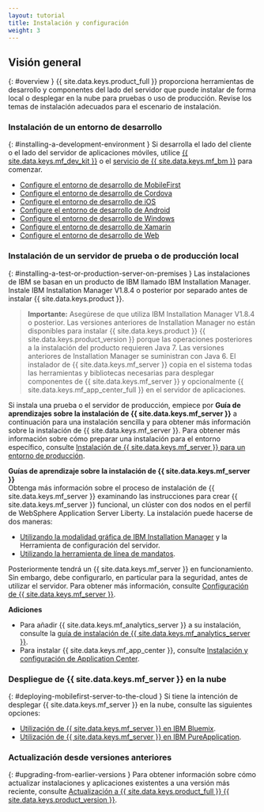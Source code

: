 ```yaml
---
layout: tutorial
title: Instalación y configuración
weight: 3
---
```

<!-- NLS_CHARSET=UTF-8 -->
## Visión general
{: #overview }
{{ site.data.keys.product_full }} proporciona herramientas de desarrollo y componentes del lado del servidor que puede instalar de forma local o desplegar en la nube para pruebas o uso de producción. Revise los temas de instalación adecuados para el escenario de instalación.

### Instalación de un entorno de desarrollo
{: #installing-a-development-environment }
Si desarrolla el lado del cliente o el lado del servidor de aplicaciones móviles, utilice [{{ site.data.keys.mf_dev_kit }}](development/mobilefirst/) o el [servicio de {{ site.data.keys.mf_bm }}](../bluemix/using-mobile-foundation) para comenzar.

* [Configure el entorno de desarrollo de MobileFirst](development/mobilefirst/)
* [Configure el entorno de desarrollo de Cordova](development/cordova)
* [Configure el entorno de desarrollo de iOS](development/ios)
* [Configure el entorno de desarrollo de Android](development/android)
* [Configure el entorno de desarrollo de Windows](development/windows)
* [Configure el entorno de desarrollo de Xamarin](development/xamarin)
* [Configure el entorno de desarrollo de Web](development/web)

### Instalación de un servidor de prueba o de producción local
{: #installing-a-test-or-production-server-on-premises }
Las instalaciones de IBM se basan en un producto de IBM llamado IBM Installation Manager. Instale IBM Installation Manager V1.8.4 o posterior por separado antes de instalar {{ site.data.keys.product }}.

> **Importante:** Asegúrese de que utiliza IBM Installation Manager V1.8.4 o posterior. Las versiones anteriores de Installation Manager no están disponibles para instalar {{ site.data.keys.product }} {{ site.data.keys.product_version }} porque las operaciones posteriores a la instalación del producto requieren Java 7. Las versiones anteriores de Installation Manager se suministran con Java 6.
El instalador de {{ site.data.keys.mf_server }} copia en el sistema todas las herramientas y bibliotecas necesarias para desplegar componentes de {{ site.data.keys.mf_server }} y opcionalmente {{ site.data.keys.mf_app_center_full }} en el servidor de aplicaciones.

Si instala una prueba o el servidor de producción, empiece por **Guía de aprendizajes sobre la instalación de {{ site.data.keys.mf_server }}** a continuación para una instalación sencilla y para obtener más información sobre la instalación de {{ site.data.keys.mf_server }}. Para obtener más información sobre cómo preparar una instalación para el entorno específico, consulte [Instalación de {{ site.data.keys.mf_server }} para un entorno de producción](production).

**Guías de aprendizaje sobre la instalación de {{ site.data.keys.mf_server }}**  
Obtenga más información sobre el proceso de instalación de {{ site.data.keys.mf_server }} examinando las instrucciones para crear {{ site.data.keys.mf_server }} funcional, un clúster con dos nodos en el perfil de WebSphere Application Server Liberty. La instalación puede hacerse de dos maneras:

* [Utilizando la modalidad gráfica de IBM Installation Manager](production/tutorials/graphical-mode) y la Herramienta de configuración del servidor.
* [Utilizando la herramienta de línea de mandatos](production/tutorials/command-line).

Posteriormente tendrá un {{ site.data.keys.mf_server }} en funcionamiento. Sin embargo, debe configurarlo, en particular para la seguridad, antes de utilizar el servidor. Para obtener más información, consulte [Configuración de {{ site.data.keys.mf_server }}](production/server-configuration).

**Adiciones**  

* Para añadir {{ site.data.keys.mf_analytics_server }} a su instalación, consulte la [guía de instalación de {{ site.data.keys.mf_analytics_server }}](production/analytics/installation/).  
* Para instalar {{ site.data.keys.mf_app_center }}, consulte [Instalación y configuración de Application Center](production/appcenter).

### Despliegue de {{ site.data.keys.mf_server }} en la nube
{: #deploying-mobilefirst-server-to-the-cloud }
Si tiene la intención de desplegar {{ site.data.keys.mf_server }} en la nube, consulte las siguientes opciones:

* [Utilización de {{ site.data.keys.mf_server }} en IBM Bluemix](../bluemix).
* [Utilización de {{ site.data.keys.mf_server }} en IBM PureApplication](production/pure-application).

### Actualización desde versiones anteriores
{: #upgrading-from-earlier-versions }
Para obtener información sobre cómo actualizar instalaciones y aplicaciones existentes a una versión más reciente, consulte [Actualización a {{ site.data.keys.product_full }} {{ site.data.keys.product_version }}](../all-tutorials/#upgrading_to_current_version).


